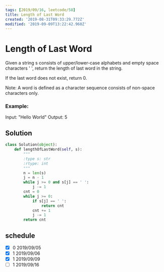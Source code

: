 ```yaml
---
tags: [2019/09/16, leetcode/58]
title: Length of Last Word
created: '2019-08-31T09:33:29.772Z'
modified: '2019-09-09T13:22:42.960Z'
---
```


# Length of Last Word

Given a string s consists of upper/lower-case alphabets and empty space characters ' ', return the length of last word in the string.

If the last word does not exist, return 0.

Note: A word is defined as a character sequence consists of non-space characters only.

### Example:

Input: "Hello World"
Output: 5

## Solution

```python
class Solution(object):
    def lengthOfLastWord(self, s):
        """
        :type s: str
        :rtype: int
        """
        n = len(s)
        j = n - 1
        while j >= 0 and s[j] == ' ':
            j -= 1
        cnt = 0
        while j >= 0:
            if s[j] == ' ':
                return cnt
            cnt += 1
            j -= 1
        return cnt
```

## schedule

* [x] 0 2019/09/05
* [x] 1 2019/09/06
* [x] 1 2019/09/09
* [ ] 1 2019/09/16
